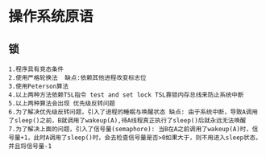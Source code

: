 # 操作系统原语

## 锁

    1.程序具有竞态条件
    2.使用严格轮换法  缺点:依赖其他进程改变标志位
    3.使用Peterson算法
    4.以上两种方法依赖TSL指令 test and set lock TSL靠锁内存总线来防止系统中断
    5.以上两种算法会出现 优先级反转问题
    6.为了解决优先级反转问题，引入了进程的睡眠与唤醒状态 缺点: 由于系统中断，导致A调用了sleep()之前，B就调用了wakeup(A),待A线程真正执行了sleep()后就永远无法唤醒
    7.为了解决上面的问题，引入了信号量(semaphore): 当B在A之前调用了wakeup(A)时，信号量+1，此时A调用了sleep()时，会去检查信号量是否>0如果大于，则不用进入sleep状态，并且将信号量-1


